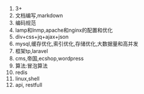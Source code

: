 1. 3+
2. 文档编写,markdown
3. 编码规范
4. lamp和lnmp,apache和nginx的配置和优化 
5. div+css+jq+ajax+json
6. mysql,缓存优化,索引优化,存储优化,大数据量和高并发
7. 框架tp,laravel
8. cms,帝国,ecshop,wordpress
9. 算法:冒泡算法
10. redis
11. linux,shell
12. api, restfull